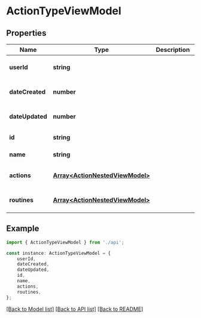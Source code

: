 # ActionTypeViewModel


## Properties

Name | Type | Description | Notes
------------ | ------------- | ------------- | -------------
**userId** | **string** |  | [optional] [default to undefined]
**dateCreated** | **number** |  | [optional] [default to undefined]
**dateUpdated** | **number** |  | [optional] [default to undefined]
**id** | **string** |  | [default to undefined]
**name** | **string** |  | [default to undefined]
**actions** | [**Array&lt;ActionNestedViewModel&gt;**](ActionNestedViewModel.md) |  | [optional] [default to undefined]
**routines** | [**Array&lt;ActionNestedViewModel&gt;**](ActionNestedViewModel.md) |  | [optional] [default to undefined]

## Example

```typescript
import { ActionTypeViewModel } from './api';

const instance: ActionTypeViewModel = {
    userId,
    dateCreated,
    dateUpdated,
    id,
    name,
    actions,
    routines,
};
```

[[Back to Model list]](../README.md#documentation-for-models) [[Back to API list]](../README.md#documentation-for-api-endpoints) [[Back to README]](../README.md)
